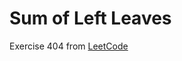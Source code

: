 # Sum of Left Leaves
Exercise 404 from [LeetCode](https://leetcode.com/problems/sum-of-left-leaves/description/)